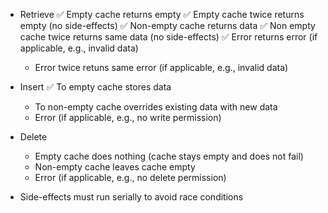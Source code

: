 
- Retrieve
    ✅ Empty cache returns empty
    ✅ Empty cache twice returns empty (no side-effects)
    ✅ Non-empty cache returns data
    ✅ Non empty cache twice returns same data (no side-effects)
    ✅ Error returns error (if applicable, e.g., invalid data)
    - Error twice retuns same error (if applicable, e.g., invalid data)
    
- Insert
    ✅ To empty cache stores data
    - To non-empty cache overrides existing data with new data
    - Error (if applicable, e.g., no write permission)
    
- Delete
    - Empty cache does nothing (cache stays empty and does not fail)
    - Non-empty cache leaves cache empty
    - Error (if applicable, e.g., no delete permission)
    
- Side-effects must run serially to avoid race conditions
